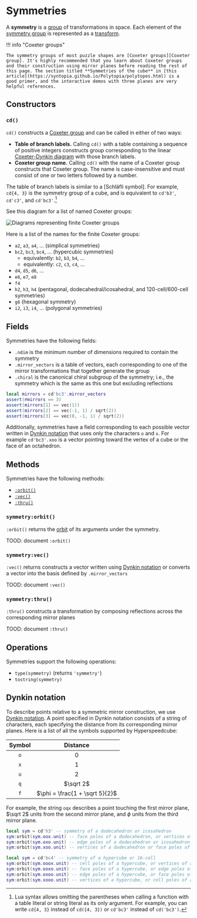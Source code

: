 # Symmetries

A **symmetry** is a [group] of transformations in space. Each element of the [symmetry group] is represented as a [transform](transforms.md).

[group]: https://en.wikipedia.org/wiki/Group_(mathematics)
[symmetry group]: https://en.wikipedia.org/wiki/Symmetry_group

!!! info "Coxeter groups"

    The symmetry groups of most puzzle shapes are [Coxeter groups][Coxeter group]. It's highly recommended that you learn about Coxeter groups and their construction using mirror planes before reading the rest of this page. The section titled **Symmetries of the cube** in [this article](https://syntopia.github.io/Polytopia/polytopes.html) is a good primer, and the interactive demos with three planes are very helpful references.

## Constructors

### `cd()`

`cd()` constructs a [Coxeter group] and can be called in either of two ways:

- **Table of branch labels.** Calling `cd()` with a table containing a sequence of positive integers constructs group corresponding to the linear [Coxeter-Dynkin diagram] with those branch labels.
- **Coxeter group name.** Calling `cd()` with the name of a Coxeter group constructs that Coxeter group. The name is case-insensitive and must consist of one or two letters followed by a number.

[Coxeter group]: https://en.wikipedia.org/wiki/Coxeter_group
[Coxeter-Dynkin diagram]: https://en.wikipedia.org/wiki/Coxeter%E2%80%93Dynkin_diagram

The table of branch labels is similar to a [Schläfli symbol]. For example, `cd{4, 3}` is the symmetry group of a cube, and is equivalent to `cd'b3'`, `cd'c3'`, and `cd'bc3'`.[^omit-braces]

[Schäfli symbol]: https://en.wikipedia.org/wiki/Schl%C3%A4fli_symbol

See this diagram for a list of named Coxeter groups:

![Diagrams representing finite Coxeter groups](https://en.wikipedia.org/wiki/Coxeter%E2%80%93Dynkin_diagram#/media/File:Finite_coxeter.svg)

Here is a list of the names for the finite Coxeter groups:

- `a2`, `a3`, `a4`, ... (simplical symmetries)
- `bc2`, `bc3`, `bc4`, ... (hypercubic symmetries)
    - equivalently: `b2`, `b3`, `b4`, ...
    - equivalently: `c2`, `c3`, `c4`, ...
- `d4`, `d5`, `d6`, ...
- `e6`, `e7`, `e8`
- `f4`
- `h2`, `h3`, `h4` (pentagonal, dodecahedral/icosahedral, and 120-cell/600-cell symmetries)
- `g6` (hexagonal symmetry)
- `i2`, `i3`, `i4`, ... (polygonal symmetries)

## Fields

Symmetries have the following fields:

- `.ndim` is the minimum number of dimensions required to contain the symmetry
- `.mirror_vectors` is a table of vectors, each corresponding to one of the mirror transformations that together generate the group
- `.chiral` is the canonical chiral subgroup of the symmetry; i.e., the symmetry which is the same as this one but excluding reflections

```lua title="Example using mirror vectors of a symmetry"
local mirrors = cd'bc3'.mirror_vectors
assert(#mirrors == 3)
assert(mirrors[1] == vec(1))
assert(mirrors[2] == vec(-1, 1) / sqrt(2))
assert(mirrors[3] == vec(0, -1, 1) / sqrt(2))
```

Additionally, symmetries have a field corresponding to each possible vector written in [Dynkin notation] that uses only the characters `o` and `x`. For example `cd'bc3'.xoo` is a vector pointing toward the vertex of a cube or the face of an octahedron.

## Methods

Symmetries have the following methods:

- [`:orbit()`](#symmetryorbit)
- [`:vec()`](#symmetryvec)
- [`:thru()`](#symmetrythru)

### `symmetry:orbit()`

`:orbit()` returns the [orbit](orbits.md) of its arguments under the symmetry.

TOOD: document `:orbit()`

### `symmetry:vec()`

`:vec()` returns constructs a vector written using [Dynkin notation] or converts a vector into the basis defined by `.mirror_vectors`

TOOD: document `:vec()`

### `symmetry:thru()`

`:thru()` constructs a transformation by composing reflections across the corresponding mirror planes

TOOD: document `:thru()`

## Operations

Symmetries support the following operations:

- `type(symmetry)` (returns `'symmetry'`)
- `tostring(symmetry)`

## Dynkin notation

[Dynkin notation]: #dynkin-notation

To describe points relative to a symmetric mirror construction, we use [Dynkin notation](https://web.archive.org/web/20230410033043/https://bendwavy.org/klitzing//explain/dynkin-notation.htm). A point specified in Dynkin notation consists of a string of characters, each specifying the distance from its corresponding mirror planes. Here is a list of all the symbols supported by Hyperspeedcube:

| Symbol |            Distance            |
| :----: | :----------------------------: |
|  `o`   |              $0$               |
|  `x`   |              $1$               |
|  `u`   |              $2$               |
|  `q`   |           $\sqrt 2$            |
|  `f`   | $\phi = \frac{1 + \sqrt 5}{2}$ |

For example, the string `oqx` describes a point touching the first mirror plane, $\sqrt 2$ units from the second mirror plane, and $\phi$ units from the third mirror plane.

```lua title="Examples using Dynkin notation"
local sym = cd'h3' -- symmetry of a dodecahedron or icosahedron
sym:orbit(sym.oox.unit) -- face poles of a dodecahedron, or vertices of an icosahedron
sym:orbit(sym.oxo.unit) -- edge poles of a dodecahedron or icosahedron
sym:orbit(sym.xoo.unit) -- vertices of a dodecahedron or face poles of an icosahedron

local sym = cd'bc4' -- symmetry of a hypercube or 16-cell
sym:orbit(sym.ooox.unit) -- cell poles of a hypercube, or vertices of a 16-cell
sym:orbit(sym.ooxo.unit) -- face poles of a hypercube, or edge poles of a 16-cell
sym:orbit(sym.oxoo.unit) -- edge poles of a hypercube, or face poles of a 16-cell
sym:orbit(sym.xooo.unit) -- vertices of a hypercube, or cell poles of a 16-cell
```

<!-- Footnotes -->

[^omit-braces]: Lua syntax allows omitting the parentheses when calling a function with a table literal or string literal as its only argument. For example, you can write `cd{4, 3}` instead of `cd({4, 3})` or `cd'bc3'` instead of `cd('bc3')`.
